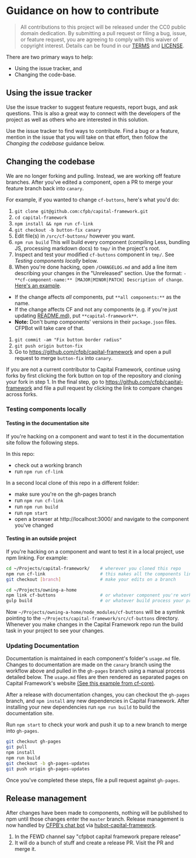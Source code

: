 # Guidance on how to contribute

> All contributions to this project will be released under the CC0 public domain
> dedication. By submitting a pull request or filing a bug, issue, or
> feature request, you are agreeing to comply with this waiver of copyright interest.
> Details can be found in our [TERMS](TERMS.md) and [LICENSE](LICENSE).


There are two primary ways to help:
 - Using the issue tracker, and
 - Changing the code-base.


## Using the issue tracker

Use the issue tracker to suggest feature requests, report bugs, and ask questions.
This is also a great way to connect with the developers of the project as well
as others who are interested in this solution.

Use the issue tracker to find ways to contribute. Find a bug or a feature, mention in
the issue that you will take on that effort, then follow the _Changing the codebase_
guidance below.


## Changing the codebase

We are no longer forking and pulling. Instead, we are working off feature branches.
After you've edited a component, open a PR to merge your feature branch back into `canary`.

For example, if you wanted to change `cf-buttons`, here's what you'd do:

1. `git clone git@github.com:cfpb/capital-framework.git`
1. `cd capital-framework`
1. `npm install && npm run cf-link`
1. `git checkout -b button-fix canary`
1. Edit file(s) in `/src/cf-buttons/` however you want.
1. `npm run build` This will build every component (compiling Less, bundling JS, processing markdown docs) to `tmp/` in the project's root.
1. Inspect and test your modified `cf-buttons` component in `tmp/`. See _Testing components locally_ below.
1. When you're done hacking, open `/CHANGELOG.md` and add a line item describing your changes in the "Unreleased" section.
Use the format: `- **cf-component-name:** [MAJOR|MINOR|PATCH] Description of change`.
[Here's an example](https://github.com/cfpb/capital-framework/pull/291/files#diff-4ac32a78649ca5bdd8e0ba38b7006a1eR12).
  - If the change affects *all* components, put `**all components:**` as the name.
  - If the change affects CF and not any components (e.g. if you're just updating [README.md](README.md)), put `**capital-framework**`.
  - **Note:** Don't bump components' versions in their `package.json` files. CFPBot will take care of that.
1. `git commit -am "Fix button border radius"`
1. `git push origin button-fix`
1. Go to https://github.com/cfpb/capital-framework and open a pull request to merge `button-fix` into `canary`.

If you are not a current contributor to Capital Framework, continue using forks
by first clicking the fork button on top of the repository and cloning your fork in step 1. In the final step, go to https://github.com/cfpb/capital-framework and file a pull request by clicking the link to compare changes across forks.

### Testing components locally

#### Testing in the documentation site

If you're hacking on a component and want to test it in the documentation site follow the following steps.

In this repo:
- check out a working branch
- run `npm run cf-link`

In a second local clone of this repo in a different folder:

- make sure you're on the gh-pages branch
- run `npm run cf-link`
- run `npm run build`
- run `npm start`
- open a browser at http://localhost:3000/ and navigate to the component you've changed

#### Testing in an outside project

If you're hacking on a component and want to test it in a local project, use npm linking. For example:

```sh
cd ~/Projects/capital-framework/ 	# wherever you cloned this repo
npm run cf-link 					# this makes all the components linkable
git checkout [branch] 				# make your edits on a branch

cd ~/Projects/owning-a-home
npm link cf-buttons 				# or whatever component you're working on
gulp build 							# or whatever build process your project uses
```

Now `~/Projects/owning-a-home/node_modules/cf-buttons` will be a symlink pointing to the `~/Projects/capital-framework/src/cf-buttons` directory. Whenever you make changes in the Capital Framework repo run the build task in your project to see your changes.


### Updating Documentation

Documentation is maintained in each component's folder's `usage.md` file.
Changes to documentation are made on the `canary` branch using the workflow above
and pulled in the `gh-pages` branch using a manual process detailed below.
The `usage.md` files are then rendered as separated pages on Capital Framework's website [(See this example from cf-core)](https://cfpb.github.io/capital-framework/components/cf-core/).

After a release with documentation changes, you can checkout the `gh-pages` branch,
and `npm install` any new dependencies in Capital Framework.
After installing your new dependencies run `npm run build` to build the documentation site.

Run `npm start` to check your work and push it up to a new branch to merge into `gh-pages`.

```sh
git checkout gh-pages
git pull
npm install
npm run build
git checkout -b gh-pages-updates
git push origin gh-pages-updates
```

Once you've completed these steps, file a pull request against `gh-pages`.


## Release management

After changes have been made to components, nothing will be published to npm until
those changes enter the `master` branch.
Release management is now handled by [CFPB's chat bot](https://github.com/cfpb/CFPBot) via [hubot-capital-framework](https://github.com/cfpb/hubot-capital-framework).

1. In the FEWD channel say "cfpbot capital framework prepare release"
1. It will do a bunch of stuff and create a release PR. Visit the PR and merge it.
